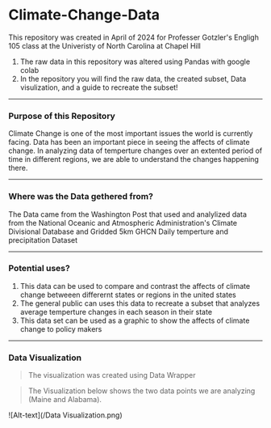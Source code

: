 # Climate-Change-Data
This repository was created in April of 2024 for Professer Gotzler's Engligh 105 class at the Univeristy of North Carolina at Chapel Hill

1. The raw data in this repository was altered using Pandas with google colab
2. In the repository you will find the raw data, the created subset,  Data visulization, and a guide to recreate the subset!

---------

### Purpose of this Repository
Climate Change is one of the most important issues the world is currently facing. Data has been an important piece in seeing the affects of climate change. In analyzing data of temperture changes over an extented period of time in different regions, we are able to understand the changes happening there. 

----------

### Where was the Data gethered from? 
The Data came from the Washington Post that used and analylized data from the National Oceanic and Atmospheric Administration's Climate Divisional Database and Gridded 5km GHCN Daily temperture and precipitation Dataset

----------
### Potential uses?
1. This data can be used to compare and contrast the affects of climate change betweeen differernt states or regions in the united states
2. The general public can uses this data to recreate a subset that analyzes average temperture changes in each season in their state
3. This data set can be used as a graphic to show the affects of climate change to policy makers 

-----------
### Data Visualization
>The visualization was created using Data Wrapper

>The Visualization below shows the two data points we are analyzing (Maine and Alabama). 


![Alt-text](/Data Visualization.png)





